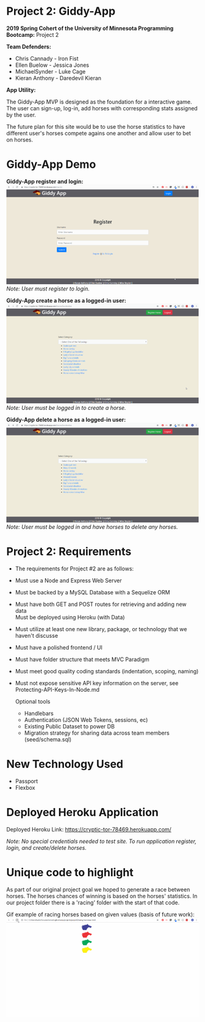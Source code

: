# Project 2: Giddy-App
**2019 Spring Cohert of the University of Minnesota Programming Bootcamp:** Project 2

**Team Defenders:**
* Chris Cannady - Iron Fist
* Ellen Buelow - Jessica Jones
* MichaelSynder - Luke Cage
* Kieran Anthony - Daredevil Kieran

**App Utility:**

The Giddy-App MVP is designed as the foundation for a interactive game. The user can sign-up, log-in, add horses with corresponding stats assigned by the user. 

The future plan for this site would be to use the horse statistics to have different user's horses compete agains one another and allow user to bet on horses.

# Giddy-App Demo

**Giddy-App register and login:**
![Gif example of User register/Login.](public\videos\Example_Register_Login.gif)
*Note: User must register to login.*

**Giddy-App create a horse as a logged-in user:**
![Gif example create horse.](public\videos\Example_Create_Horse.gif)
*Note: User must be logged in to create a horse.*


**Giddy-App delete a horse as a logged-in user:**
![Gif example delete horse.](public\videos\Example_Delete_Horse.gif)
*Note: User must be logged in and have horses to delete any horses.*


# Project 2: Requirements
* The requirements for Project #2 are as follows:  
* Must use a Node and Express Web Server  
* Must be backed by a MySQL Database with a Sequelize ORM  
* Must have both GET and POST routes for retrieving and adding new data  
Must be deployed using Heroku (with Data)  
* Must utilize at least one new library, package, or technology that we haven't discusse  
* Must have a polished frontend / UI  
* Must have folder structure that meets MVC Paradigm  
* Must meet good quality coding standards (indentation, scoping, naming)  
* Must not expose sensitive API key information on the server, see Protecting-API-Keys-In-Node.md  

    Optional tools

    * Handlebars  
    * Authentication (JSON Web Tokens, sessions, ec)  
    * Existing Public Dataset to power DB  
    * Migration strategy for sharing data across team members (seed/schema.sql)

# New Technology Used
* Passport
* Flexbox

# Deployed Heroku Application
Deployed Heroku Link: https://cryptic-tor-78469.herokuapp.com/

*Note: No special credentials needed to test site. To run application register, login, and create/delete horses.*

# Unique code to highlight

As part of our original project goal we hoped to generate a race between horses. The horses chances of winning is based on the horses' statistics. In our project folder there is a 'racing' folder with the start of that code. 

Gif example of racing horses based on given values (basis of future work):
![Gif example future-work example game goal.](public\videos\HorseRacerExample.gif)